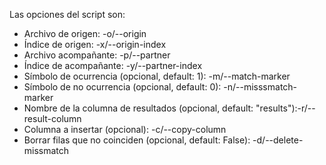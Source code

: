 Las opciones del script son:
* Archivo de origen: -o/--origin
* Índice de origen: -x/--origin-index
* Archivo acompañante: -p/--partner
* Índice de acompañante: -y/--partner-index
* Símbolo de ocurrencia (opcional, default: 1): -m/--match-marker
* Símbolo de no ocurrencia (opcional, default: 0): -n/--misssmatch-marker
* Nombre de la columna de resultados (opcional, default: "results"):-r/--result-column
* Columna a insertar (opcional): -c/--copy-column
* Borrar filas que no coinciden (opcional, default: False): -d/--delete-missmatch
